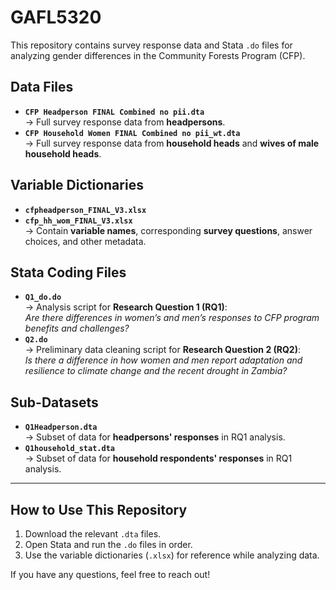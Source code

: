 # GAFL5320
This repository contains survey response data and Stata `.do` files for analyzing gender differences in the Community Forests Program (CFP).

## Data Files
- **`CFP Headperson FINAL Combined no pii.dta`**  
  → Full survey response data from **headpersons**.
- **`CFP Household Women FINAL Combined no pii_wt.dta`**  
  → Full survey response data from **household heads** and **wives of male household heads**.

## Variable Dictionaries
- **`cfpheadperson_FINAL_V3.xlsx`**  
- **`cfp_hh_wom_FINAL_V3.xlsx`**  
  → Contain **variable names**, corresponding **survey questions**, answer choices, and other metadata.

## Stata Coding Files
- **`Q1_do.do`**  
  → Analysis script for **Research Question 1 (RQ1)**:  
    *Are there differences in women’s and men’s responses to CFP program benefits and challenges?*
- **`Q2.do`**  
  → Preliminary data cleaning script for **Research Question 2 (RQ2)**:  
    *Is there a difference in how women and men report adaptation and resilience to climate change and the recent drought in Zambia?*

## Sub-Datasets
- **`Q1Headperson.dta`**  
  → Subset of data for **headpersons' responses** in RQ1 analysis.
- **`Q1household_stat.dta`**  
  → Subset of data for **household respondents' responses** in RQ1 analysis.

---

## How to Use This Repository
1. Download the relevant `.dta` files.
2. Open Stata and run the `.do` files in order.
3. Use the variable dictionaries (`.xlsx`) for reference while analyzing data.

If you have any questions, feel free to reach out!
